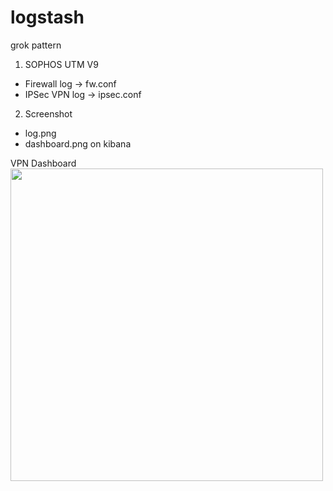 # logstash
grok pattern

1. SOPHOS UTM V9
- Firewall log -> fw.conf
- IPSec VPN log -> ipsec.conf

2. Screenshot
- log.png
- dashboard.png on kibana

VPN Dashboard <br>
<img src="http://user-images.githubusercontent.com/117053551/198963302-1fd6e592-a02c-4b45-ad32-0e9e9386e9a8.png" height="500"/> 

